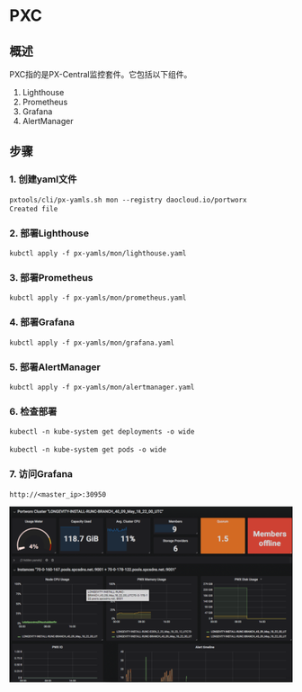 # PXC

## 概述 <a id="overview"></a>

PXC指的是PX-Central监控套件。它包括以下组件。

1. Lighthouse
2. Prometheus
3. Grafana
4. AlertManager

## 步骤 <a id="steps"></a>

### 1. 创建yaml文件

```text
pxtools/cli/px-yamls.sh mon --registry daocloud.io/portworx 
Created file
```

### 2. 部署Lighthouse

```text
kubctl apply -f px-yamls/mon/lighthouse.yaml
```

### 3. 部署Prometheus

```text
kubctl apply -f px-yamls/mon/prometheus.yaml
```

### 4. 部署Grafana

```text
kubctl apply -f px-yamls/mon/grafana.yaml
```

### 5. 部署AlertManager

```text
kubctl apply -f px-yamls/mon/alertmanager.yaml
```

### 6. 检查部署

```text
kubectl -n kube-system get deployments -o wide

kubectl -n kube-system get pods -o wide
```

### 7. 访问Grafana

`http://<master_ip>:30950`

![](../.gitbook/assets/image%20%282%29.png)

